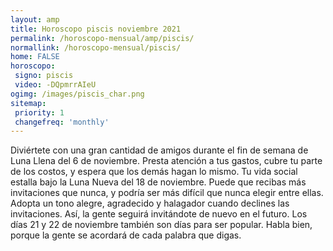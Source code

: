 ```yaml
---
layout: amp
title: Horoscopo piscis noviembre 2021 
permalink: /horoscopo-mensual/amp/piscis/
normallink: /horoscopo-mensual/piscis/
home: FALSE
horoscopo:
 signo: piscis
 video: -DQpmrrAIeU
ogimg: /images/piscis_char.png
sitemap:
 priority: 1
 changefreq: 'monthly'
---
```



Diviértete con una gran cantidad de amigos durante el fin de semana de Luna Llena del 6 de noviembre. Presta atención a tus gastos, cubre tu parte de los costos, y espera que los demás hagan lo mismo. Tu vida social estalla bajo la Luna Nueva del 18 de noviembre. Puede que recibas más invitaciones que nunca, y podría ser más difícil que nunca elegir entre ellas. Adopta un tono alegre, agradecido y halagador cuando declines las invitaciones. Así, la gente seguirá invitándote de nuevo en el futuro. Los días 21 y 22 de noviembre también son días para ser popular. Habla bien, porque la gente se acordará de cada palabra que digas.
